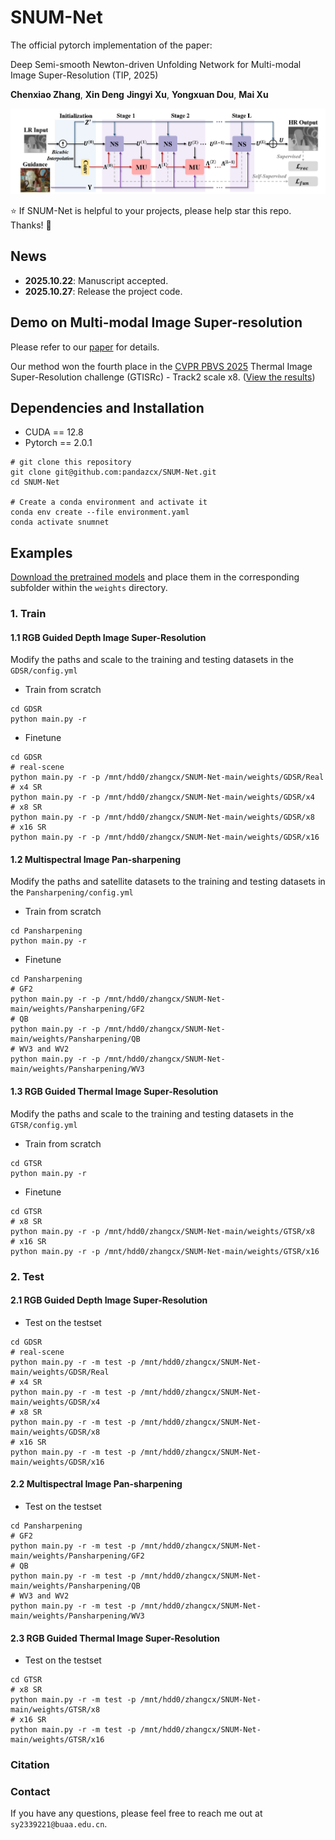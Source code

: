 # SNUM-Net

The official pytorch implementation of the paper:

Deep Semi-smooth Newton-driven Unfolding Network for Multi-modal Image Super-Resolution (TIP, 2025)

**Chenxiao Zhang**, **Xin Deng** **Jingyi Xu**, **Yongxuan Dou**, **Mai Xu**

<img src="figures/overall.png" width="900px"/>

:star: If SNUM-Net is helpful to your projects, please help star this repo. Thanks! :hugs:

## News
- **2025.10.22**: Manuscript accepted.
- **2025.10.27**: Release the project code.


## Demo on Multi-modal Image Super-resolution
Please refer to our [paper]() for details.

Our method won the fourth place in the [CVPR PBVS 2025](https://pbvs-workshop.github.io/challenge.html) Thermal Image Super-Resolution challenge (GTISRc) - Track2 scale x8. ([View the results](https://codalab.lisn.upsaclay.fr/competitions/21248#results))

## Dependencies and Installation
- CUDA == 12.8
- Pytorch == 2.0.1
```
# git clone this repository
git clone git@github.com:pandazcx/SNUM-Net.git
cd SNUM-Net

# Create a conda environment and activate it
conda env create --file environment.yaml
conda activate snumnet
```

## Examples

[Download the pretrained models](https://drive.google.com/drive/folders/185gz32EafmPZGF2ap2Pl-Xc59KNkP5H9?usp=sharing) and place them in the corresponding subfolder within the `weights` directory.

### 1. Train
#### 1.1 RGB Guided Depth Image Super-Resolution
Modify the paths and scale to the training and testing datasets in the `GDSR/config.yml`

- Train from scratch
```
cd GDSR
python main.py -r 
```
- Finetune
```
cd GDSR
# real-scene
python main.py -r -p /mnt/hdd0/zhangcx/SNUM-Net-main/weights/GDSR/Real
# x4 SR
python main.py -r -p /mnt/hdd0/zhangcx/SNUM-Net-main/weights/GDSR/x4
# x8 SR
python main.py -r -p /mnt/hdd0/zhangcx/SNUM-Net-main/weights/GDSR/x8
# x16 SR
python main.py -r -p /mnt/hdd0/zhangcx/SNUM-Net-main/weights/GDSR/x16
```

#### 1.2 Multispectral Image Pan-sharpening
Modify the paths and satellite datasets to the training and testing datasets in the `Pansharpening/config.yml`

- Train from scratch
```
cd Pansharpening
python main.py -r 
```
- Finetune
```
cd Pansharpening
# GF2
python main.py -r -p /mnt/hdd0/zhangcx/SNUM-Net-main/weights/Pansharpening/GF2
# QB
python main.py -r -p /mnt/hdd0/zhangcx/SNUM-Net-main/weights/Pansharpening/QB
# WV3 and WV2
python main.py -r -p /mnt/hdd0/zhangcx/SNUM-Net-main/weights/Pansharpening/WV3
```

#### 1.3 RGB Guided Thermal Image Super-Resolution
Modify the paths and scale to the training and testing datasets in the `GTSR/config.yml`

- Train from scratch
```
cd GTSR
python main.py -r 
```
- Finetune
```
cd GTSR
# x8 SR
python main.py -r -p /mnt/hdd0/zhangcx/SNUM-Net-main/weights/GTSR/x8
# x16 SR
python main.py -r -p /mnt/hdd0/zhangcx/SNUM-Net-main/weights/GTSR/x16
```

### 2. Test
#### 2.1 RGB Guided Depth Image Super-Resolution
- Test on the testset
```
cd GDSR
# real-scene
python main.py -r -m test -p /mnt/hdd0/zhangcx/SNUM-Net-main/weights/GDSR/Real
# x4 SR
python main.py -r -m test -p /mnt/hdd0/zhangcx/SNUM-Net-main/weights/GDSR/x4
# x8 SR
python main.py -r -m test -p /mnt/hdd0/zhangcx/SNUM-Net-main/weights/GDSR/x8
# x16 SR
python main.py -r -m test -p /mnt/hdd0/zhangcx/SNUM-Net-main/weights/GDSR/x16
```


#### 2.2 Multispectral Image Pan-sharpening
- Test on the testset
```
cd Pansharpening
# GF2
python main.py -r -m test -p /mnt/hdd0/zhangcx/SNUM-Net-main/weights/Pansharpening/GF2
# QB
python main.py -r -m test -p /mnt/hdd0/zhangcx/SNUM-Net-main/weights/Pansharpening/QB
# WV3 and WV2
python main.py -r -m test -p /mnt/hdd0/zhangcx/SNUM-Net-main/weights/Pansharpening/WV3
```

#### 2.3 RGB Guided Thermal Image Super-Resolution
- Test on the testset
```
cd GTSR
# x8 SR
python main.py -r -m test -p /mnt/hdd0/zhangcx/SNUM-Net-main/weights/GTSR/x8
# x16 SR
python main.py -r -m test -p /mnt/hdd0/zhangcx/SNUM-Net-main/weights/GTSR/x16
```



### Citation
<!-- If our work is useful for your research, please consider citing:
```
@ARTICLE{10820096,
  author={Deng, Xin and Zhang, Chenxiao and Jiang, Lai and Xia, Jingyuan and Xu, Mai},
  journal={IEEE Transactions on Pattern Analysis and Machine Intelligence}, 
  title={DeepSN-Net: Deep Semi-Smooth Newton Driven Network for Blind Image Restoration}, 
  year={2025},
  volume={47},
  number={4},
  pages={2632-2646},
  doi={10.1109/TPAMI.2024.3525089}
  }
``` -->

### Contact
If you have any questions, please feel free to reach me out at `sy2339221@buaa.edu.cn`.
